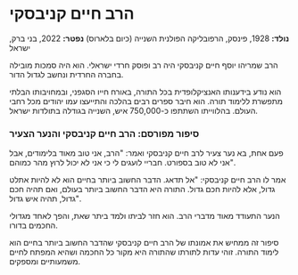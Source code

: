 # הרב חיים קניבסקי

**נולד:** 1928, פינסק, הרפובליקה הפולנית השנייה (כיום בלארוס)
**נפטר:** 2022, בני ברק, ישראל

הרב שמריהו יוסף חיים קניבסקי היה רב ופוסק חרדי ישראלי. הוא היה סמכות מובילה בחברה החרדית ונחשב לגדול הדור.

הוא נודע בידענותו האנציקלופדית בכל התורה, באורח חייו הסגפני, ובמחויבותו הבלתי מתפשרת ללימוד תורה. הוא חיבר ספרים רבים בהלכה והתייעצו עמו יהודים מכל רחבי העולם. בהלווייתו השתתפו כ-750,000 איש, השנייה בגודלה בתולדות ישראל.

### סיפור מפורסם: הרב חיים קניבסקי והנער הצעיר

פעם אחת, בא נער צעיר לרב חיים קניבסקי ואמר: \"הרב, אני טוב מאוד בלימודים, אבל אני לא טוב בספורט. חבריי לועגים לי כי אני לא יכול לרוץ מהר כמוהם\".

אמר לו הרב חיים קניבסקי: \"אל תדאג. הדבר החשוב ביותר בחיים הוא לא להיות אתלט גדול, אלא להיות חכם גדול. התורה היא הדבר החשוב ביותר בעולם, ואם תהיה חכם גדול, תהיה איש גדול\".

הנער התעודד מאוד מדברי הרב. הוא חזר לביתו ולמד ביתר שאת, והפך לאחד מגדולי החכמים בדורו.

סיפור זה ממחיש את אמונתו של הרב חיים קניבסקי שהדבר החשוב ביותר בחיים הוא לימוד התורה. זוהי עדות לתורתו שהתורה היא מקור כל החכמה ושהיא המפתח לחיים משמעותיים ומספקים.